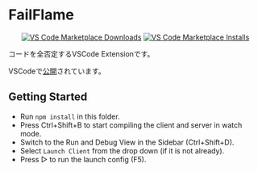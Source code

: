 # FailFlame

<p align="center">
  <a href="https://marketplace.visualstudio.com/items?itemName=bkbkb.fail-flame">
    <img alt="VS Code Marketplace Downloads" src="https://img.shields.io/visual-studio-marketplace/d/bkbkb.fail-flame"></a>
  <a href="https://marketplace.visualstudio.com/items?itemName=bkbkb.fail-flame">
    <img alt="VS Code Marketplace Installs" src="https://img.shields.io/visual-studio-marketplace/i/bkbkb.fail-flame"></a>
</p>

コードを全否定するVSCode Extensionです。

VSCodeで[公開](https://marketplace.visualstudio.com/items?itemName=bkbkb.fail-flame)されています。

## Getting Started

- Run `npm install` in this folder.
- Press Ctrl+Shift+B to start compiling the client and server in watch mode.
- Switch to the Run and Debug View in the Sidebar (Ctrl+Shift+D).
- Select `Launch Client` from the drop down (if it is not already).
- Press ▷ to run the launch config (F5).
